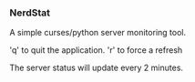 ### NerdStat ###

A simple curses/python server monitoring tool.

'q' to quit the application.
'r' to force a refresh

The server status will update every 2 minutes.
